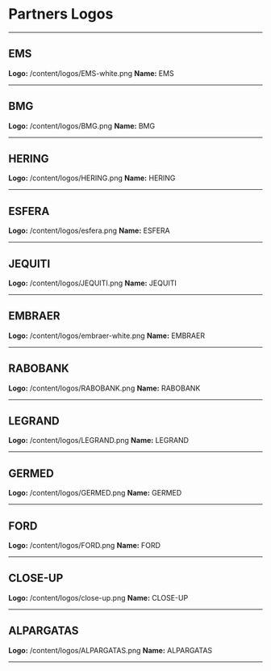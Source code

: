# Partners Logos

---

## EMS
**Logo:** /content/logos/EMS-white.png
**Name:** EMS

---

## BMG
**Logo:** /content/logos/BMG.png
**Name:** BMG

---

## HERING
**Logo:** /content/logos/HERING.png
**Name:** HERING

---

## ESFERA
**Logo:** /content/logos/esfera.png
**Name:** ESFERA

---

## JEQUITI
**Logo:** /content/logos/JEQUITI.png
**Name:** JEQUITI

---

## EMBRAER
**Logo:** /content/logos/embraer-white.png
**Name:** EMBRAER

---

## RABOBANK
**Logo:** /content/logos/RABOBANK.png
**Name:** RABOBANK

---

## LEGRAND
**Logo:** /content/logos/LEGRAND.png
**Name:** LEGRAND

---

## GERMED
**Logo:** /content/logos/GERMED.png
**Name:** GERMED

---

## FORD
**Logo:** /content/logos/FORD.png
**Name:** FORD

---

## CLOSE-UP
**Logo:** /content/logos/close-up.png
**Name:** CLOSE-UP

---

## ALPARGATAS
**Logo:** /content/logos/ALPARGATAS.png
**Name:** ALPARGATAS

---
